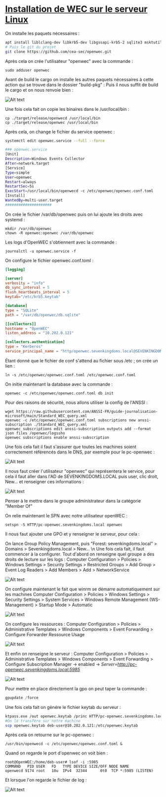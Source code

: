 # <b> <u> Installation de WEC sur le serveur Linux </b> </u>

On installe les paquets nécessaires :

~~~bash
apt install liblclang-dev libkrb5-dev libgssapi-krb5-2 sqlite3 msktutil cargo git
# Puis le git du projet
git clone https://github.com/cea-sec/openwec.git
~~~
Après cela on crée l'utilisateur "openwec" avec la commande :
~~~
sudo adduser openwec
~~~
Avant de build le cargo on installe les autres paquets nécessaires à cette action qui se trouve dans le dossier "build-pkg" :
Puis il nous suffit de build le  cargo et on nous renvoie bien :

![Alt text](img/cargo-build.png)

Une fois cela fait on copie les  binaires dans le /usr/local/bin : 

~~~
cp ./target/release/openwecd /usr/local/bin
cp ./target/release/openwec /usr/local/bin
~~~

Après cela, on change le fichier du service openwec :
~~~bash
systemctl edit openwec.service --full --force

### openwec.service
[Unit]
Description=Windows Events Collector
After=network.target
[Service]
Type=simple
User=openwec
Restart=always
RestartSec=5s
ExecStart=/usr/local/bin/openwecd -c /etc/openwec/openwec.conf.toml
[Install]
WantedBy=multi-user.target
#####################
~~~

On crée le fichier /var/db/openwec puis on lui ajoute les droits avec systemd :

~~~
mkdir /var/db/openwec
chown -R openwec:openwec /var/db/openwec
~~~

Les logs d'OpenWEC s'obtiennent avec la commande :
~~~
journalctl -u openwec.service -f
~~~

On configure le fichier openwec.conf.toml :
~~~toml
[logging]

[server]
verbosity = "info"
db_sync_interval = 5
flush_heartbeats_interval = 5
keytab="/etc/krb5.keytab"

[database]
type = "SQLite"
path = "/var/db/openwec/db.sqlite"

[[collectors]]
hostname = "OpenWEC"
listen_address = "10.202.0.121"

[collectors.authentication]
type = "Kerberos"
service_principal_name = "http/openwec.sevenkingdoms.local@SEVENKINGDOMS.LOCAL"~~~
~~~

Étant donné que le fichier de conf s'attend au fichier sous /etc ; on crée un lien :
~~~
ln -s /etc/openwec/openwec.conf.toml /etc/openwec.conf.toml
~~~

On initie maintenant la database avec la commande :

~~~
openwec -c /etc/openwec/openwec.conf.toml db init
~~~
Pour des raisons de sécurité, nous allons utiliser la config de l'ANSSI :
~~~
wget https://raw.githubusercontent.com/ANSSI-FR/guide-journalisation-microsoft/main/Standard_WEC_query.xml
openwec -c /etc/openwec/openwec.conf.toml subscriptions new anssi-subscription ./Standard_WEC_query.xml
openwec subscriptions edit anssi-subscription outputs add --format json files /openwec/logssho
openwec subscriptions enable anssi-subscription
~~~

Une fois cela fait il faut s'assurer que toutes les machines soient correctement référencés dans le DNS, par exemple pour le pc-openwec : 

![Alt text](img/dns.png)

Il nous faut créer l'utilisateur "openwec" qui représentera le service, pour cela il faut aller dans l'AD de SEVENKINGDOMS.LOCAL puis user, clic droit, New... et renseigner ces informations :


![Alt text](img/compte.png)

Penser à le mettre dans le groupe administrateur dans la catégorie "Member Of"


On relie maintenant le SPN avec notre utilisateur openWEC :
~~~
setspn -S HTTP/pc-openwec.sevenkingdoms.local openwec
~~~

Il nous faut ajouter une GPO et y renseigner le serveur, pour cela :

On lance Group Policy Management, puis "Forest: sevenkingdoms.local" > Domains > Sevenkingdoms.local > New... \n
Une fois cela fait, il faut commencer à la configurer. Tout d'abord on renseigne quel groupe a des droits de lecture sur les logs :
Computer Configuration > Policies > Windows Settings > Security Settings > Restricted Groups > Add Group > Event Log Readers > Add Members > Add > NetworkService

![Alt text](img/gpo.png)

On configure maintenant le fait que winrm se démarre automatiquement sur les machines
Computer Configuration > Policies > Windows Settings > Security Settings > System Services > Windows Remote Management (WS-Management) > Startup Mode > Automatic

![Alt text](img/demarrage.png)

On configure les ressources : 
Computer Configuration > Policies > Administrative Templates > Windows Components > Event Forwarding > Configure Forwarder Ressource Usage

![Alt text](img/ressource.png)

Et enfin on renseigne le serveur :
Computer Configuration > Policies > Administrative Templates > Windows Components > Event Forwarding > Configure Subscription Manager -> enabled -> *Server=http://pc-openwec.sevenkingdoms.local:5985*

![Alt text](img/serveur.png)

Pour mettre en place directement la gpo on peut taper la commande :
~~~powershell
gpupdate /force
~~~


Une fois cela fait on génére le fichier keytab du serveur :
~~~bash
ktpass.exe /out openwec.keytab /princ HTTP/pc-openwec.sevenkingdoms.local@SEVENKINGDOMS.LOCAL /mapuser openwec /pass openwec /mapOp set
#On le transfère sur notre machine
scp openwec.keytab deb-user@10.202.0.121:/etc/openwec.keytab
~~~

Après cela on retourne sur le pc-openwec : 
~~~
/usr/bin/openwecd -c /etc/openwec/openwec.conf.toml &
~~~
Quand on regarde le port d'openwec on voit bien :
~~~
root@OpenWEC:/home/deb-user# lsof -i :5985
COMMAND   PID USER   FD   TYPE DEVICE SIZE/OFF NODE NAME
openwecd 9174 root   10u  IPv4  32344      0t0  TCP *:5985 (LISTEN)
~~~

Et lorsque l'on regarde le fichier de log :

![Alt text](img/logs.png)